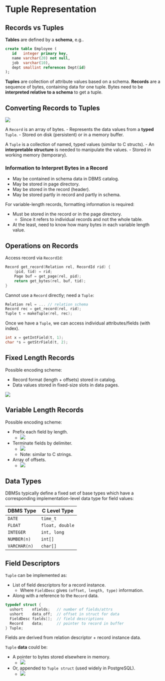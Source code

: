 # Tuple Representation
## Records vs Tuples
**Tables** are defined by a **schema**, e.g..

```sql
create table Employee (
   id   integer primary key,
   name varchar(20) not null,
   job  varchar(10), 
   dept smallint references Dept(id)
);
```

**Tuples** are collection of attribute values based on a schema. **Records** are a sequence of bytes, containing data for one tuple. Bytes need to be **interpreted relative to a schema** to get a tuple.

## Converting Records to Tuples
![](http://cgi.cse.unsw.edu.au/~cs9315/22T1/lectures/tuples/Pics/storage/rec-to-tuple.png)

A ``Record`` is an array of bytes.
    - Represents the data values from a **typed** ``Tuple``.
    - Stored on disk (persistent) or in a memory buffer.

A ``Tuple`` is a collection of named, typed values (similar to C structs).
    - An **interpretable structure** is needed to manipulate the values.
    - Stored in working memory (temporary).

### Information to Interpret Bytes in a Record
- May be contained in schema data in DBMS catalog.
- May be stored in page directory.
- May be stored in the record (header).
- May be stored partly in record and partly in schema.

For variable-length records, formatting information is required:
- Must be stored in the record or in the page directory.
    - Since it refers to individual records and not the whole table.
- At the least, need to know how many bytes in each variable length value.

## Operations on Records
Access record via ``RecordId``:
```c
Record get_record(Relation rel, RecordId rid) {
    (pid, tid) = rid;
    Page buf = get_page(rel, pid);
    return get_bytes(rel, buf, tid);
}
```

Cannot use a ``Record`` directly; need a ``Tuple``:
```c
Relation rel = ... // relation schema
Record rec = get_record(rel, rid);
Tuple t = makeTuple(rel, rec);
```

Once we have a ``Tuple``, we can access individual attributes/fields (with index).
```c
int x = getIntField(t, 1);
char *s = getStrField(t, 2);
```

## Fixed Length Records
Possible encoding scheme:
- Record format (length + offsets) stored in catalog.
- Data values stored in fixed-size slots in data pages.

![](http://cgi.cse.unsw.edu.au/~cs9315/22T1/lectures/tuples/Pics/storage/fixed-length.png)

## Variable Length Records
Possible encoding scheme:
- Prefix each field by length.
    - ![](http://cgi.cse.unsw.edu.au/~cs9315/22T1/lectures/tuples/Pics/storage/rec1.png)
- Terminate fields by delimiter.
    - ![](http://cgi.cse.unsw.edu.au/~cs9315/22T1/lectures/tuples/Pics/storage/rec2.png)
    - Note: similar to C strings.
- Array of offsets.
    - ![](http://cgi.cse.unsw.edu.au/~cs9315/22T1/lectures/tuples/Pics/storage/rec3.png)

## Data Types
DBMSs typically define a fixed set of base types which have a corresponding implementation-level data type for field values:

|DBMS Type|C Level Type|
|---|----|
|``DATE``|``time_t``|
|``FLOAT``|``float, double``|
|``INTEGER``|``int, long``|
|``NUMBER(n)``|``int[]``|
|``VARCHAR(n)``|``char[]``|

## Field Descriptors
``Tuple`` can be implemented as:
- List of field descriptors for a record instance.
    - Where ``FieldDesc`` gives ``(offset, length, type)`` information.
- Along with a reference to the ``Record`` data.

```c
typedef struct {
  ushort    nfields;   // number of fields/attrs
  ushort    data_off;  // offset in struct for data
  FieldDesc fields[];  // field descriptions
  Record    data;      // pointer to record in buffer
} Tuple;
```

Fields are derived from relation descriptor + record instance data.

``Tuple`` **data** could be:
- A pointer to bytes stored elsewhere in memory.
    - ![](http://cgi.cse.unsw.edu.au/~cs9315/22T1/lectures/tuples/Pics/storage/rec8.png)
- Or, appended to ``Tuple struct`` (used widely in PostgreSQL).
    - ![](http://cgi.cse.unsw.edu.au/~cs9315/22T1/lectures/tuples/Pics/storage/rec9.png)